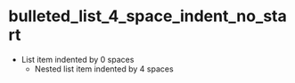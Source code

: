 # bulleted_list_4_space_indent_no_start

* List item indented by 0 spaces
    * Nested list item indented by 4 spaces

